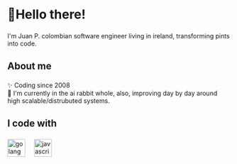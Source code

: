 <h1 align="left">👋Hello there!</h1>

###

<p align="left">I'm Juan P. colombian software engineer living in ireland, transforming pints into code.</p>

###

<h2 align="left">About me</h2>

###

<p align="left">✨ Coding since 2008<br>🐇 I'm currently in the ai rabbit whole, also, improving day by day around high scalable/distrubuted systems.</p>

###

<h2 align="left">I code with</h2>

###

<div align="left">
  <img src="https://cdn.jsdelivr.net/gh/devicons/devicon@latest/icons/go/go-original-wordmark.svg" height="40" alt="golang logo"  />
  <img width="12" />
  <img src="https://cdn.jsdelivr.net/gh/devicons/devicon/icons/javascript/javascript-original.svg" height="40" alt="javascript logo"  />
</div>

###
